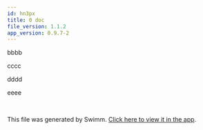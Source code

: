 ```yaml
---
id: hn3px
title: 0 doc
file_version: 1.1.2
app_version: 0.9.7-2
---
```


bbbb

cccc

dddd

eeee




<br/>

This file was generated by Swimm. [Click here to view it in the app](http://localhost:5000/repos/Z2l0aHViJTNBJTNBdDElM0ElM0FlcmFuLXN3aW1t/docs/hn3px).
